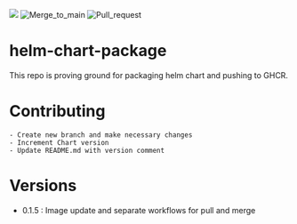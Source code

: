 [<img src="https://vettom-images.s3.eu-west-1.amazonaws.com/logo/vettom-banner.jpg">](https://vettom.pages.dev/)
![Merge_to_main](https://github.com/vettom/github-action-ghcr-helm-chart/actions/workflows/on_merge.yaml/badge.svg)
![Pull_request](https://github.com/vettom/github-action-ghcr-helm-chart/actions/workflows/on_pull_request.yaml/badge.svg)


# helm-chart-package
This repo is proving ground for packaging helm chart and pushing to GHCR.

# Contributing
    - Create new branch and make necessary changes
    - Increment Chart version
    - Update README.md with version comment

# Versions
- 0.1.5  : Image update and separate workflows for pull and merge
